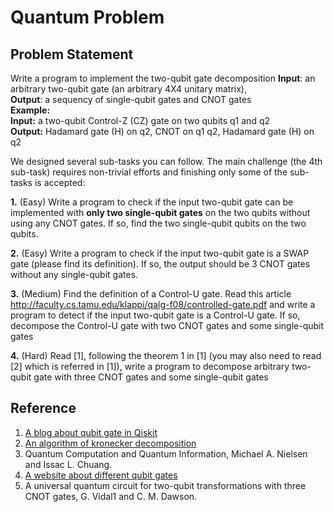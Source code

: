 # Quantum Problem

## Problem Statement

Write a program to implement the two-qubit gate decomposition
**Input**: an arbitrary two-qubit gate (an arbitrary 4X4 unitary matrix),  
**Output**: a sequency of single-qubit gates and CNOT gates  
**Example:**  
**Input:**  a two-qubit Control-Z (CZ) gate on two qubits q1 and q2  
**Output:** Hadamard gate (H) on q2, CNOT on q1 q2, Hadamard gate (H) on q2

We designed several sub-tasks you can follow. The main challenge (the 4th sub-task) requires non-trivial efforts and finishing only some of the sub-tasks is accepted:

**1.** (Easy) Write a program to check if the input two-qubit gate can be implemented with **only two single-qubit gates** on the two qubits without using any CNOT gates. If so, find the two single-qubit qubits on the two qubits.

**2.** (Easy) Write a program to check if the input two-qubit gate is a SWAP gate (please find its definition). If so, the output should be 3 CNOT gates without any single-qubit gates. 

**3.** (Medium) Find the definition of a Control-U gate. Read this article http://faculty.cs.tamu.edu/klappi/qalg-f08/controlled-gate.pdf and write a program to detect if the input two-qubit gate is a Control-U gate. If so, decompose the Control-U gate with two CNOT gates and some single-qubit gates

**4.** (Hard) Read [1], following the theorem 1 in [1] (you may also need to read [2] which is referred in [1]), write a program to decompose arbitrary two-qubit gate with three CNOT gates and some single-qubit gates

## Reference

1. [A blog about qubit gate in Qiskit](https://blog.csdn.net/qq_36793268/article/details/110352448)
2. [An algorithm of kronecker decomposition](https://www.imageclef.org/system/files/CLEF2016_Kronecker_Decomposition.pdf)
3. Quantum Computation and Quantum Information, Michael A. Nielsen and Issac L. Chuang. 
4. [A website about different qubit gates](https://www.quantum-inspire.com/kbase/rz-gate/)
5. A universal quantum circuit for two-qubit transformations with three CNOT gates, G. Vidal1 and C. M. Dawson.